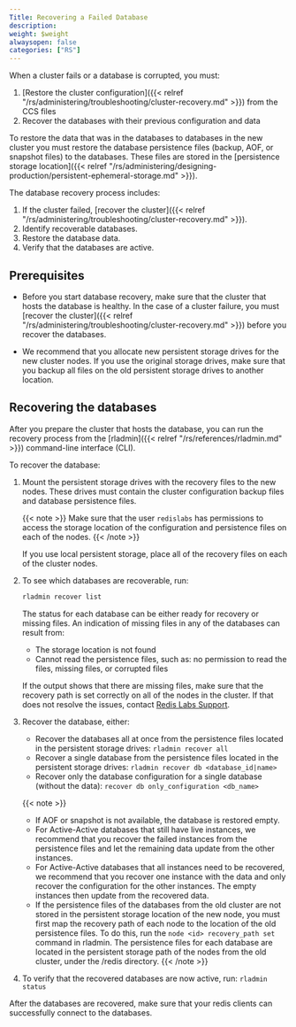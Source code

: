 ```yaml
---
Title: Recovering a Failed Database
description: 
weight: $weight
alwaysopen: false
categories: ["RS"]
---
```

When a cluster fails or a database is corrupted, you must:

1. [Restore the cluster configuration]({{< relref "/rs/administering/troubleshooting/cluster-recovery.md" >}}) from the CCS files
1. Recover the databases with their previous configuration and data

To restore the data that was in the databases to databases in the new cluster
you must restore the database persistence files (backup, AOF, or snapshot files) to the databases.
These files are stored in the [persistence storage location]({{< relref "/rs/administering/designing-production/persistent-ephemeral-storage.md" >}}).

The database recovery process includes:

1. If the cluster failed, [recover the cluster]({{< relref "/rs/administering/troubleshooting/cluster-recovery.md" >}}).
1. Identify recoverable databases.
1. Restore the database data.
1. Verify that the databases are active.

## Prerequisites

- Before you start database recovery, make sure that the cluster that hosts the database is healthy.
    In the case of a cluster failure,
    you must [recover the cluster]({{< relref "/rs/administering/troubleshooting/cluster-recovery.md" >}}) before you recover the databases.

- We recommend that you allocate new persistent storage drives for the new cluster nodes.
    If you use the original storage drives,
    make sure that you backup all files on the old persistent storage drives to another location.

## Recovering the databases

After you prepare the cluster that hosts the database,
you can run the recovery process from the [rladmin]({{< relref "/rs/references/rladmin.md" >}})
command-line interface (CLI).

To recover the database:

1. Mount the persistent storage drives with the recovery files to the new nodes.
    These drives must contain the cluster configuration backup files and database persistence files.

    {{< note >}}
Make sure that the user `redislabs` has permissions to access the storage location
of the configuration and persistence files on each of the nodes.
    {{< /note >}}

    If you use local persistent storage, place all of the recovery files on each of the cluster nodes.

1. To see which databases are recoverable, run:

    ```sh
    rladmin recover list
    ```

    The status for each database can be either ready for recovery or missing files.
    An indication of missing files in any of the databases can result from:

    - The storage location is not found
    - Cannot read the persistence files, such as: no permission to read the files, missing files, or corrupted files

    If the output shows that there are missing files,
    make sure that the recovery path is set correctly on all of the nodes in the cluster.
    If that does not resolve the issues, contact [Redis Labs Support](mailto:support@redislabs.com).

1. Recover the database, either:

    - Recover the databases all at once from the persistence files located in the persistent storage drives: `rladmin recover all`
    - Recover a single database from the persistence files located in the persistent storage drives: `rladmin recover db <database_id|name>`
    - Recover only the database configuration for a single database (without the data): `recover db only_configuration <db_name>`

    {{< note >}}
    - If AOF or snapshot is not available, the database is restored empty.
    - For Active-Active databases that still have live instances, we recommend that you recover the failed instances from the persistence files and let the remaining data update from the other instances.
    - For Active-Active databases that all instances need to be recovered, we recommend that you recover one instance with the data and only recover the configuration for the other instances.
        The empty instances then update from the recovered data.
    - If the persistence files of the databases from the old cluster are not stored in the persistent storage location of the new node,
        you must first map the recovery path of each node to the location of the old persistence files.
        To do this, run the `node <id> recovery_path set` command in rladmin.
        The persistence files for each database are located in the persistent storage path of the nodes from the old cluster, under the /redis directory.
    {{< /note >}}  

1. To verify that the recovered databases are now active, run: `rladmin status`

After the databases are recovered, make sure that your redis clients can successfully connect to the databases.
